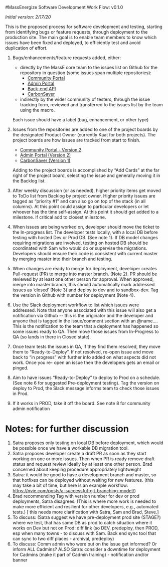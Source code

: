 #MassEnergize Software Development Work Flow: v0.1.0

*Initial version: 2/17/20*

This is the proposed process for software development and testing, starting from identifying bugs or feature requests, through deployment to the production site.  The main goal is to enable team members to know which issues  have been fixed and deployed, to efficiently test and avoid duplication of effort.

1. Bugs/enhancements/feature requests added, either:
	* directly by the MassE core team to the issues list on Github for the repository in question (some issues span multiple 			repositories):
		* [Community Portal](https://github.com/massenergize/frontend-portal/issues)
		* [Admin Portal](https://github.com/massenergize/frontend-admin/issues)	
		* [Back-end API](https://github.com/massenergize/api/issues)
		* [CarbonSaver](https://github.com/massenergize/frontend-carbonsaver/issues)
	* indirectly by the wider community of testers, through the issue tracking form, reviewed and transferred to the issues list by the team using the macro.

	Each issue should have a label (bug, enhancement, or other type)
 
2. Issues from the repositories are added to one of the project boards by the designated Product Owner (currently Kaat for both projects).  The project boards are how issues are tracked from start to finish.
	* [Community Portal - Version 2](https://github.com/orgs/massenergize/projects/3)
	* [Admin Portal (Version 2)](https://github.com/orgs/massenergize/projects/2)
	* [CarbonSaver (Version 1)](https://github.com/orgs/massenergize/projects/4)

	Adding to the project boards is accomplished by “Add Cards” at the far right of the project board, selecting the issue and generally moving it in the Backlog list.
 
3. After weekly discussion (or as needed), higher priority items get moved to ToDo list from Backlog by project owner. Higher priority issues are tagged as “priority #1” and can also go on top of the stack (in all columns).  At this point could assign to particular developers or let whoever has the time self-assign. At this point it should get added to a milestone. If critical add to closest milestone.
 
4. When issues are being worked on, developer should move the ticket to the In-progress list.   The developer tests locally, with a local DB before testing with hosted Dev or Prod DB. (See note 1).  If DB model changes requiring migrations are involved, testing on hosted DB should be coordinated with Sam who would do or supervise the migrations. Developers should ensure their code is consistent with current master by merging master into their branch and testing.

5. When changes are ready to merge for deployment, developer creates Pull-request (PR) to merge into master branch.  (Note 2).  PR should be reviewed by at least one other person for approval.   When approved, merge into master branch, this should automatically mark addressed issues as ‘closed’ (Note 3) and deploy to dev and to sandbox-dev. Tag the version in Github with number for deployment (Note 4).  
 
6. Use the Slack deployment workflow to list which issues were addressed. Note that anyone associated with this issue will also get a notification via Github -- this is the originator and the developer and anyone that is tagged in the issue/comment section with an @name....  This is the notification to the team that a deployment has happened so some issues ready to QA.  Then move those issues from In-Progress to QA (so lands in there in Closed state).
 
7. Once team tests the issues in QA, if they find them resolved, they move them to “Ready-to-Deploy”. If not resolved, re-open issue and  move back to “in progress” with further info added on what aspects did not work. Once you re- open an issue then the developers gets an email or pinged.
 
8. Aim to have issues “Ready-to-Deploy” to deploy to Prod on a schedule. (See note 6 for suggested Pre-deployment testing).  Tag the version on deploy to Prod, the Slack message informs team to check those issues in Prod.
 
9. If it  works in PROD, take it off the board.  See note 8 for community admin notification

Notes: for further discussion
=============================
1. Satra proposes only testing on local DB before deployment, which would be possible once we have a workable DB migration tool.
2. Satra proposes developer create a draft PR as soon as they start working on one or more issues.  Then when PR is ready remove draft status and request review ideally by at least one other person.  Brad concerned about keeping procedure appropriately lightweight
3. Satra: it would be good to have a development branch and master, so that hotfixes can be deployed without waiting for new features. (this may take a bit of time, but here is an example workflow: https://nvie.com/posts/a-successful-git-branching-model/)
4. Brad recommending Tag with version number for dev or prod deployments, Satra disagrees. 
 (This is where more work  is needed to make more efficient and resilient for other developers, e.g., automated tests.) [ this needs more clarification with Satra, Sam and Brad, Steve.]
5. To discuss: (Satra suggest we have pre-deployment prod site (STAGE?) where we test, that has same DB as prod to catch situation where it works on Dev but not on Prod: diff link (so DEV, predeploy, then PROD, esp when many towns - to discuss with Sam. Back end sync tool that can sync to two diff places - archival, predeploy)
6. To discuss: Comm admin who were put on the issue get informed? Or inform ALL Cadmins? ALSO Satra: consider a downtime for deployment for Cadmins (make it part of Cadmin training) - notification and/or banner
 
